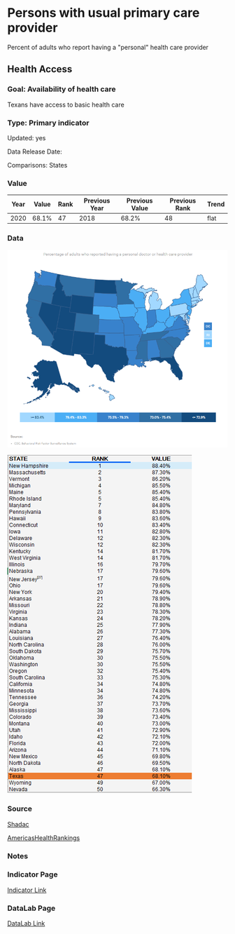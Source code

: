 # Persons with usual primary care provider

Percent of adults who report having a "personal" health care provider

## Health Access

### Goal: Availability of health care

Texans have access to basic health care

### Type: Primary indicator

Updated: yes

Data Release Date: 

Comparisons: States

### Value

| Year        |  Value      | Rank        | Previous Year | Previous Value | Previous Rank | Trend | 
| ----------- | ----------- | ----------- | ----------- | ----------- | ----------- | -----------|
|   2020      | 68.1%       | 47           |    2018    |   68.2%    | 48         |   flat    | 

### Data

![map](./map_personal.PNG)

![data](./data_personal.PNG)

### Source

[Shadac](http://statehealthcompare.shadac.org/map/122/percent-of-adults-with-no-personal-doctor-by-total-2011-to-2019#a/27/159)

[AmericasHealthRankings](https://www.americashealthrankings.org/explore/annual/measure/dedicated_health_care_provider/state/ALL)

### Notes

### Indicator Page

[Indicator Link](https://indicators.texas2036.org/indicator/102)

### DataLab Page

[DataLab Link](https://datalab.texas2036.org/bwhqgjc/behavioral-risk-factor-surveillance-system-brfss-prevalence-data?accesskey=huldrhb)

